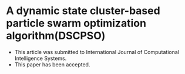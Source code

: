 # A dynamic state cluster-based particle swarm optimization algorithm(DSCPSO)
- This article was submitted to International Journal of Computational Intelligence Systems. 
- This paper has been accepted. 
